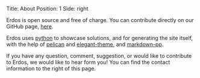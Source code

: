 Title: About
Position: 1
Side: right

Erdos is open source and free of charge. You can contribute directly on our
GitHub page, [here](https://github.com/Leockard/erdos/).

Erdos uses [python](https://www.python.org/) to showcase solutions, and for
generating the site itself, with the help of
[pelican](http://getpelican.com/) and
[elegant-theme](http://oncrashreboot.com/pelican-elegant), and
[markdown-pp](https://github.com/jreese/markdown-pp).

If you have any question, comment, suggestion, or would like to contribute
to Erdos, we would like to hear form you! You can find the contact
information to the right of this page.
